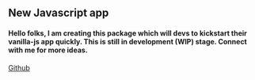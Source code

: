 ## New Javascript app

#### Hello folks, I am creating this package which will devs to kickstart their vanilla-js app quickly. This is still in development (WIP) stage. Connect with me for more ideas.

[Github](https://github.com/akshayraichur)
